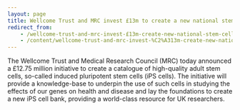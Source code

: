 ```yaml
---
layout: page
title: Wellcome Trust and MRC invest £13m to create a new national stem cell resource
redirect_from:
    - /wellcome-trust-and-mrc-invest-£13m-create-new-national-stem-cell-resource/index.html
    - /content/wellcome-trust-and-mrc-invest-%C2%A313m-create-new-national-stem-cell-resource-1/index.html
---
```


The Wellcome Trust and Medical Research Council (MRC) today announced a £12.75
million initiative to create a catalogue of high-quality adult stem cells,
so-called induced pluripotent stem cells (iPS cells). The initiative will
provide a knowledge-base to underpin the use of such cells in studying the
effects of our genes on health and disease and lay the foundations to create a
new iPS cell bank, providing a world-class resource for UK researchers.
